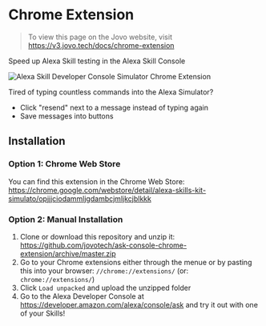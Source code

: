 # Chrome Extension

> To view this page on the Jovo website, visit https://v3.jovo.tech/docs/chrome-extension

Speed up Alexa Skill testing in the Alexa Skill Console

![Alexa Skill Developer Console Simulator Chrome Extension](https://v3.jovo.tech/img/github/ask-console-chrome-extension.gif)

Tired of typing countless commands into the Alexa Simulator?

- Click "resend" next to a message instead of typing again
- Save messages into buttons

## Installation

### Option 1: Chrome Web Store

You can find this extension in the Chrome Web Store: https://chrome.google.com/webstore/detail/alexa-skills-kit-simulato/opjjjciodammljgdambcjmljkcjblkkk

### Option 2: Manual Installation

1. Clone or download this repository and unzip it: https://github.com/jovotech/ask-console-chrome-extension/archive/master.zip
2. Go to your Chrome extensions either through the menue or by pasting this into your browser: `//chrome://extensions/` (or: `chrome://extensions/`)
3. Click `Load unpacked` and upload the unzipped folder
4. Go to the Alexa Developer Console at https://developer.amazon.com/alexa/console/ask and try it out with one of your Skills!

<!--[metadata]: {"description": "Use the Jovo Chrome extension to make testing with the Alexa Skill console easier.", "route": "chrome-extension" }-->
